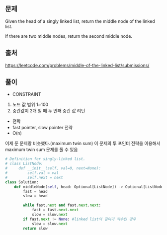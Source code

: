 ## 문제
Given the head of a singly linked list, return the middle node of the linked list.

If there are two middle nodes, return the second middle node.

## 출처
https://leetcode.com/problems/middle-of-the-linked-list/submissions/

## 풀이
- CONSTRAINT
 1. 노드 값 범위 1~100
 2. 중간값이 2개 일 때 두 번째 중간 값 리턴

- 전략
 - fast pointer, slow pointer 전략
 - O(n)

어제 푼 문제랑 비슷했다.(maximum twin sum)
이 문제의 투 포인터 전략을 이용해서 maximum twin sum 문제를 풀 수 있음
```python
# Definition for singly-linked list.
# class ListNode:
#     def __init__(self, val=0, next=None):
#         self.val = val
#         self.next = next
class Solution:
    def middleNode(self, head: Optional[ListNode]) -> Optional[ListNode]:
        fast = head
        slow = head
        
        while fast.next and fast.next.next: 
            fast = fast.next.next
            slow = slow.next
        if fast.next != None: #linked list의 길이가 짝수인 경우
            slow = slow.next
        return slow
 ```
